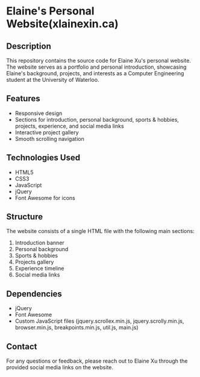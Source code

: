 # Elaine's Personal Website(xlainexin.ca)

## Description
This repository contains the source code for Elaine Xu's personal website. The website serves as a portfolio and personal introduction, showcasing Elaine's background, projects, and interests as a Computer Engineering student at the University of Waterloo.

## Features
- Responsive design
- Sections for introduction, personal background, sports & hobbies, projects, experience, and social media links
- Interactive project gallery
- Smooth scrolling navigation

## Technologies Used
- HTML5
- CSS3
- JavaScript
- jQuery
- Font Awesome for icons

## Structure
The website consists of a single HTML file with the following main sections:
1. Introduction banner
2. Personal background
3. Sports & hobbies
4. Projects gallery
5. Experience timeline
6. Social media links

## Dependencies
- jQuery
- Font Awesome
- Custom JavaScript files (jquery.scrollex.min.js, jquery.scrolly.min.js, browser.min.js, breakpoints.min.js, util.js, main.js)

## Contact
For any questions or feedback, please reach out to Elaine Xu through the provided social media links on the website.

